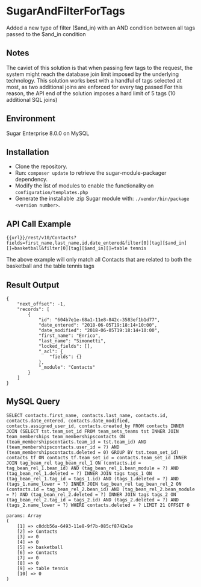 # SugarAndFilterForTags
Added a new type of filter ($and_in) with an AND condition between all tags passed to the $and_in condition

## Notes
The caviet of this solution is that when passing few tags to the request, the system might reach the database join limit imposed by the underlying technology. This solution works best with a handful of tags selected at most, as two additional joins are enforced for every tag passed
For this reason, the API end of the solution imposes a hard limit of 5 tags (10 additional SQL joins)

## Environment
Sugar Enterprise 8.0.0 on MySQL

## Installation
* Clone the repository.
* Run: `composer update` to retrieve the sugar-module-packager dependency.
* Modify the list of modules to enable the functionality on `configuration/templates.php`
* Generate the installable .zip Sugar module with: `./vendor/bin/package <version number>`.

## API Call Example

`{{url}}/rest/v10/Contacts?fields=first_name,last_name,id,date_entered&filter[0][tag][$and_in][]=basketball&filter[0][tag][$and_in][]=table tennis`

The above example will only match all Contacts that are related to both the basketball and the table tennis tags

## Result Output

```
{
    "next_offset": -1,
    "records": [
        {
            "id": "604b7e1e-68a1-11e8-842c-3583ef1b1d77",
            "date_entered": "2018-06-05T19:18:14+10:00",
            "date_modified": "2018-06-05T19:18:14+10:00",
            "first_name": "Enrico",
            "last_name": "Simonetti",
            "locked_fields": [],
            "_acl": {
                "fields": {}
            },
            "_module": "Contacts"
        }
    ]
}
```
 

## MySQL Query

`SELECT contacts.first_name, contacts.last_name, contacts.id, contacts.date_entered, contacts.date_modified, contacts.assigned_user_id, contacts.created_by FROM contacts INNER JOIN (SELECT tst.team_set_id FROM team_sets_teams tst INNER JOIN team_memberships team_membershipscontacts ON (team_membershipscontacts.team_id = tst.team_id) AND (team_membershipscontacts.user_id = ?) AND (team_membershipscontacts.deleted = 0) GROUP BY tst.team_set_id) contacts_tf ON contacts_tf.team_set_id = contacts.team_set_id INNER JOIN tag_bean_rel tag_bean_rel_1 ON (contacts.id = tag_bean_rel_1.bean_id) AND (tag_bean_rel_1.bean_module = ?) AND (tag_bean_rel_1.deleted = ?) INNER JOIN tags tags_1 ON (tag_bean_rel_1.tag_id = tags_1.id) AND (tags_1.deleted = ?) AND (tags_1.name_lower = ?) INNER JOIN tag_bean_rel tag_bean_rel_2 ON (contacts.id = tag_bean_rel_2.bean_id) AND (tag_bean_rel_2.bean_module = ?) AND (tag_bean_rel_2.deleted = ?) INNER JOIN tags tags_2 ON (tag_bean_rel_2.tag_id = tags_2.id) AND (tags_2.deleted = ?) AND (tags_2.name_lower = ?) WHERE contacts.deleted = ? LIMIT 21 OFFSET 0`

```
params: Array
(
    [1] => c0ddb56a-6493-11e8-9f7b-085cf8742e1e
    [2] => Contacts
    [3] => 0
    [4] => 0
    [5] => basketball
    [6] => Contacts
    [7] => 0
    [8] => 0
    [9] => table tennis
    [10] => 0
)
```
